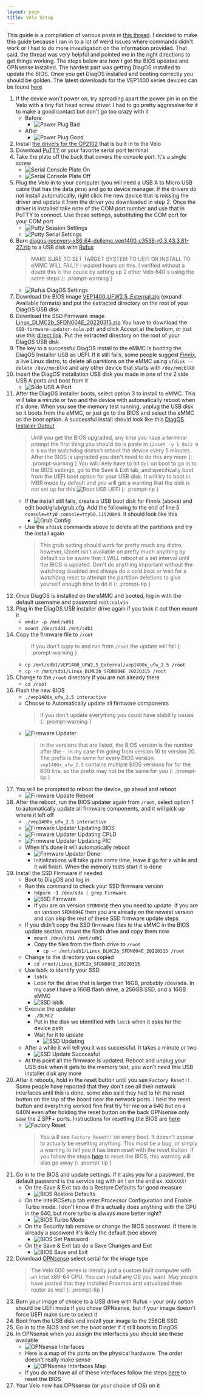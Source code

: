 ```yaml
---
layout: page
title: Velo Setup
---
```


This guide is a compilation of various posts in [this thread](https://forums.servethehome.com/index.php?threads/dell-vep-vmware-edge-velo-cloud-sd-wan-veracloud-vep1400-vep1400-x-firewall-units.39392/).  I decided to make this guide because I ran in to a lot of weird issues where commands didn't work or I had to do more investigation on the information provided.  That said, the thread was very helpful and pointed me in the right directions to get things working.  The steps below are how I got the BIOS updated and OPNsense installed.  The hardest part was getting DiagOS installed to update the BIOS.  Once you get DiagOS installed and booting correctly you should be golden.  The latest downloads for the VEP1400 series devices can be found [here](https://www.dell.com/support/home/en-us/product-support/product/dell-emc-networking-vep1445-vep1485/drivers)

1. If the device won't power on, try spreading apart the power pin in on the Velo with a tiny flat head screw driver.  I had to go pretty aggressive for it to make a good contact but don't go too crazy with it
   - Before
     - ![Power Plug Bad](/assets/img/velo/power-plug-bad.png)
   - After
     - ![Power Plug Good](/assets/img/velo/power-plug-good.png)
2. Install [the drivers for the CP2102](https://www.silabs.com/developers/usb-to-uart-bridge-vcp-drivers?tab=downloads) that is built in to the Velo
3. Download [PuTTY](https://www.chiark.greenend.org.uk/~sgtatham/putty/latest.html) or your favorite serial port terminal
4. Take the plate off the back that covers the console port.  It's a single screw
   - ![Serial Console Plate On](/assets/img/velo/serial-console-plate-on.png)
   - ![Serial Console Plate Off](/assets/img/velo/serial-console-plate-off.png)
5. Plug the Velo in to your computer (you will need a USB A to Micro USB cable that has the data pins) and go to device manager.  If the drivers do not install automatically, right click the new device that is missing the driver and update it from the driver you downloaded in step 2.  Once the driver is installed take note of the COM port number and use that in PuTTY to connect.  Use these settings, substituting the COM port for your COM port
   - ![Putty Session Settings](/assets/img/velo/putty-session-settings.png)
   - ![Putty Serial Settings](/assets/img/velo/putty-serial-settings.png)
6. Burn [diagos-recovery-x86_64-dellemc_vep1400_c3538-r0.3.43.3.81-27.zip](https://www.dell.com/support/home/en-us/drivers/driversdetails?driverid=dmg5j) to a USB disk with [Rufus](https://rufus.ie/en/)
    >MAKE SURE TO SET TARGET SYSTEM TO UEFI OR INSTALL TO eMMC WILL FAIL!!!  I wasted hours on this.  I verified without a doubt this is the cause by setting up 2 other Velo 640's using the same steps
    {: .prompt-warning }
   - ![Rufus DiagOS Settings](/assets/img/velo/rufus-diagos-settings.png)
7. Download the BIOS image [VEP1400_UFW2.5_External.zip](https://www.dell.com/support/home/en-us/drivers/driversdetails?driverid=dftr4&oscode=nf901&productcode=dell-emc-networking-vep1445-vep1485) (expand Available formats) and put the extracted directory on the root of your DiagOS USB disk
8. Download the SSD Firmware image [Linux_DLMC2b_SFDN004E_20220315.zip](https://www.dell.com/support/home/en-us/drivers/driversdetails?driverid=4xjtp&oscode=nf901&productcode=dell-emc-networking-vep1445-vep1485) You have to download the `SSD-firmware-updater-eula.pdf` and click Accept at the bottom, or just use this [direct link](https://dl.dell.com/downloads/DLD1209).  Put the extracted directory on the root of your DiagOS USB disk
9. The key to a successful DiagOS install to the eMMC is booting the DiagOS Installer USB as UEFI.  If it still fails, some people suggest [Finnix](https://www.finnix.org/), a live Linux distro, to delete all partitions on the eMMC using `sfdisk --delete /dev/mmcblk0` and any other device that starts with `/dev/mmcblk0`
10. Insert the DiagOS installation USB disk you made in one of the 2 side USB A ports and boot from it
    - ![Side USB A Port](/assets/img/velo/side-usb-port.jpg)
11. After the DiagOS installer boots, select option 3 to install to eMMC.  This will take a minute or two and the device with automatically reboot when it's done.  When you see the memory test running, unplug the USB disk so it boots from the eMMC, or just go to the BIOS and select the eMMC as the boot option.  A successful install should look like this [DiagOS Installer Output](/pages/velo/diagos-installer-output)
    > Until you get the BIOS upgraded, any time you have a terminal prompt the first thing you should do is paste in `i2cset -y 1 0x22 0 0 b` so the watchdog doesn't reboot the device every 5 minutes.  After the BIOS is upgraded you don't need to do this any more
    {: .prompt-warning }
    > You will likely have to hit `Del` on boot to go in to the BIOS settings, go to the Save & Exit tab, and specifically boot from the UEFI boot option for your USB disk.  It will try to boot in MBR mode by default and you will get a warning that the disk is not set up for this
    > ![Boot USB UEFI](/assets/img/velo/boot-usb-uefi.png)
    {: .prompt-tip }
    - If the install still fails, create a USB boot disk for Finnix (above) and edit boot/grub/grub.cfg.  Add the following to the end of line 5 `console=tty0 console=ttyS0,115200n8`.  It should look like this
      - ![Grub Config](/assets/img/velo/grub-config.png)
    - Use the `sfdisk` commands above to delete all the partitions and try the install again
      > This grub setting should work for pretty much any distro, however, i2cset isn't available on pretty much anything by default so be aware that it WILL reboot at a set interval until the BIOS is updated.  Don't do anything important without the watchdog disabled and always do a cold boot or wait for a watchdog reset to attempt the partition deletions to give yourself enough time to do it
      {: .prompt-tip }
12. Once DiagOS is installed on the eMMC and booted, log in with the default username and password `root:calvin`
13. Plug in the DiagOS USB installer drive again if you took it out then mount it
    - `mkdir -p /mnt/sdb1`
    - `mount /dev/sdb1 /mnt/sdb1`
14. Copy the firmware file to `/root`
    > If you don't copy to and run from `/root` the update will fail
    {: .prompt-warning }
    - `cp /mnt/sdb1/VEP1400_UFW2.5_External/vep1400x_ufw_2.5 /root`
    - `cp -r /mnt/sdb1/Linux_DLMC2b_SFDN004E_20220315 /root`
15. Change to the `/root` directory if you are not already there
    - `cd /root`
16. Flash the new BIOS
    - `./vep1400x_ufw_2.5 interactive`
    - Choose to Automatically update all firmware components
      > If you don't update everything you could have stability issues
      {: .prompt-warning }
    - ![Firmware Updater](/assets/img/velo/firmware-updater.png)
      > In the versions that are listed, the BIOS version is the number after the -.  In my case I'm going from version 10 to version 20.  The prefix is the same for every BIOS version.  `vep1400x_ufw_2.5` contains multiple BIOS versions for for the 600 line, so the prefix may not be the same for you
      {: .prompt-tip }
17. You will be prompted to reboot the device, go ahead and reboot
    - ![Firmware Update Reboot](/assets/img/velo/firmware-updater-reboot.png)
18. After the reboot, run the BIOS updater again from `/root`, select option 1 to automatically update all firmware components, and it will pick up where it left off
    - `./vep1400x_ufw_2.5 interactive`
    - ![Firmware Updater Updating BIOS](/assets/img/velo/firmware-updater-updating-bios.png)
    - ![Firmware Updater Updating CPLD](/assets/img/velo/firmware-updater-updating-cpld.png)
    - ![Firmware Updater Updating PIC](/assets/img/velo/firmware-updater-updating-pic.png)
    - When it's done it will automatically reboot
      - ![Firmware Updater Done](/assets/img/velo/firmware-updater-done.png)
      - Initializations will take quite some time, leave it go for a while and it will finish.  When the memory tests start it is done
19. Install the SSD Firmware if needed
    - Boot to DiagOS and log in
    - Run this command to check your SSD firmware version
      - `hdparm -I /dev/sda | grep Firmware`
      - ![SSD Firmware](/assets/img/velo/ssd-firmware.png)
      - If you are on version `SFDN0N5E` then you need to update.  If you are on version `SFDN004E` then you are already on the newest version and can skip the rest of these SSD firmware update steps
    - If you didn't copy the SSD firmware files to the eMMC in the BIOS update section, mount the flash drive and copy them now
      - `mount /dev/sdb1 /mnt/sdb1`
      - Copy the files from the flash drive to `/root`
        - `cp -r /mnt/sdb1/Linux_DLMC2b_SFDN004E_20220315 /root`
    - Change to the directory you copied
      - `cd /root/Linux_DLMC2b_SFDN004E_20220315`
    - Use lsblk to identify your SSD
      - `lsblk`
      - Look for the drive that is larger than 16GB, probably /dev/sda.  In my case I have a 16GB flash drive, a 256GB SSD, and a 16GB eMMC
      - ![SSD lsblk](/assets/img/velo/ssd-lsblk.png)
    - Execute the updater
      - `./DLMC2`
      - Put in the disk we identified with `lsblk` when it asks for the device path
      - Wait for it to update
        - ![SSD Updating](/assets/img/velo/ssd-updating.png)
    - After a while it will tell you it was successful.  It takes a minute or two
      - ![SSD Update Successful](/assets/img/velo/ssd-update-successful.png)
    - At this point all the firmware is updated.  Reboot and unplug your USB disk when it gets to the memory test, you won't need this USB installer disk any more
20. After it reboots, hold in the reset button until you see `Factory Reset!!`.  Some people have reported that they don't see all their network interfaces until this is done, some also said they had to hit the reset button on the top of the board near the network ports.  I held the reset button and everything worked fine first try for me on a 640 but on a 640N even after holding the reset button on the back OPNsense only saw the 2 SPF+ ports.  Instructions for resetting the BIOS are [here](/pages/velo/bios-reset)
    - ![Factory Reset](/assets/img/velo/factory-reset.png)
      > You will see `Factory Reset!!` on every boot.  It doesn't appear to actually be resetting anything.  This must be a bug, or simply a warning to tell you it has been reset with the reset button.  If you follow the steps [here](/pages/velo/bios-reset) to reset the BIOS, this warning will also go away
      {: .prompt-tip }
21. Go in to the BIOS and update settings.  If it asks you for a password, the default password is the service tag with an ! on the end ex. `XXXXXXX!`
    - On the Save & Exit tab do a Restore Defaults for good measure
      - ![BIOS Restore Defaults](/assets/img/velo/bios-restore-defaults.png)
    - On the IntelRCSetup tab enter Processor Configuration and Enable Turbo mode.  I don't know if this actually does anything with the CPU in the 640, but more turbo is always more better right?
      - ![BIOS Turbo Mode](/assets/img/velo/bios-turbo-mode.png)
    - On the Security tab remove or change the BIOS password.  If there is already a password it's likely the default (see above)
      - ![BIOS Set Password](/assets/img/velo/bios-set-password.png)
    - On the Save & Exit tab do a Save Changes and Exit
      - ![BIOS Save and Exit](/assets/img/velo/bios-save-exit.png)
22. Download [OPNsense](https://opnsense.org/download/) select serial for the image type
    > The Velo 600 series is literally just a custom built computer with an Intel x86-64 CPU.  You can install any OS you want.  May people have posted that they installed Proxmox and virtualized their router as well
    {: .prompt-tip }
23. Burn your image of choice to a USB drive with Rufus - your only option should be UEFI mode if you chose OPNsense, but if your image doesn't force UEFI make sure to select it
24. Boot from the USB disk and install your image to the 256GB SSD
25. Go in to the BIOS and set the boot order if it still boots to DiagOS
26. In OPNsense when you assign the interfaces you should see these available
    - ![OPNsense Interfaces](/assets/img/velo/opnsense-interfaces.png)
    - Here is a map of the ports on the physical hardware.  The order doesn't really make sense
      - ![OPNsense Interfaces Map](/assets/img/velo/opnsense-interfaces-map.png)
    - If you do not have all of these interfaces follow the steps [here](/pages/velo/bios-reset) to reset the BIOS
27. Your Velo now has OPNsense (or your choice of OS) on it
